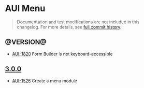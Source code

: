 # AUI Menu

> Documentation and test modifications are not included in this changelog. For more details, see [full commit history](https://github.com/liferay/alloy-ui/commits/master/src/aui-menu).

## @VERSION@

* [AUI-1820](https://issues.liferay.com/browse/AUI-1820) Form Builder is not keyboard-accessible

## [3.0.0](https://github.com/liferay/alloy-ui/releases/tag/3.0.0)

* [AUI-1526](https://issues.liferay.com/browse/AUI-1526) Create a menu module
